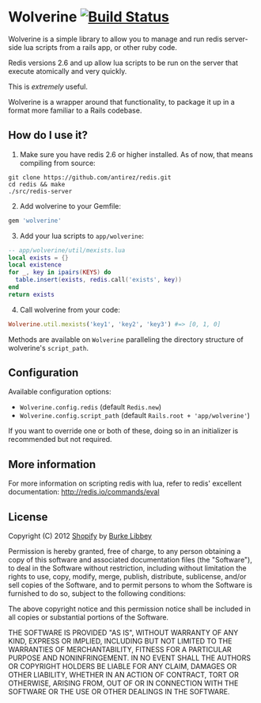 # Wolverine [![Build Status](https://secure.travis-ci.org/burke/wolverine.png)](http://travis-ci.org/burke/wolverine)

Wolverine is a simple library to allow you to manage and run redis server-side lua scripts from a rails app, or other ruby code.

Redis versions 2.6 and up allow lua scripts to be run on the server that execute atomically and very quickly.

This is *extremely* useful.

Wolverine is a wrapper around that functionality, to package it up in a format more familiar to a Rails codebase.

## How do I use it?

1) Make sure you have redis 2.6 or higher installed. As of now, that means compiling from source:

```shell
git clone https://github.com/antirez/redis.git
cd redis && make
./src/redis-server
```

2) Add wolverine to your Gemfile:

```ruby
gem 'wolverine'
```

3) Add your lua scripts to `app/wolverine`:

```lua
-- app/wolverine/util/mexists.lua
local exists = {}
local existence
for _, key in ipairs(KEYS) do
  table.insert(exists, redis.call('exists', key))
end
return exists
```

4) Call wolverine from your code:

```ruby
Wolverine.util.mexists('key1', 'key2', 'key3') #=> [0, 1, 0]
```

Methods are available on `Wolverine` paralleling the directory structure
of wolverine's `script_path`.

## Configuration

Available configuration options:

* `Wolverine.config.redis` (default `Redis.new`)
* `Wolverine.config.script_path` (default `Rails.root + 'app/wolverine'`)

If you want to override one or both of these, doing so in an initializer is recommended but not required.

## More information

For more information on scripting redis with lua, refer to redis' excellent documentation: http://redis.io/commands/eval

## License

Copyright (C) 2012 [Shopify](http://shopify.com) by [Burke Libbey](http://burkelibbey.org)

Permission is hereby granted, free of charge, to any person obtaining a copy of this software and associated documentation files (the "Software"), to deal in the Software without restriction, including without limitation the rights to use, copy, modify, merge, publish, distribute, sublicense, and/or sell copies of the Software, and to permit persons to whom the Software is furnished to do so, subject to the following conditions:

The above copyright notice and this permission notice shall be included in all copies or substantial portions of the Software.

THE SOFTWARE IS PROVIDED "AS IS", WITHOUT WARRANTY OF ANY KIND, EXPRESS OR IMPLIED, INCLUDING BUT NOT LIMITED TO THE WARRANTIES OF MERCHANTABILITY, FITNESS FOR A PARTICULAR PURPOSE AND NONINFRINGEMENT. IN NO EVENT SHALL THE AUTHORS OR COPYRIGHT HOLDERS BE LIABLE FOR ANY CLAIM, DAMAGES OR OTHER LIABILITY, WHETHER IN AN ACTION OF CONTRACT, TORT OR OTHERWISE, ARISING FROM, OUT OF OR IN CONNECTION WITH THE SOFTWARE OR THE USE OR OTHER DEALINGS IN THE SOFTWARE.


